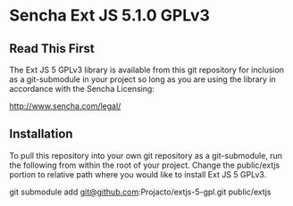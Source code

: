 # Sencha Ext JS 5.1.0 GPLv3

Read This First
---------------

The Ext JS 5 GPLv3 library is available from this git repository for inclusion as a 
git-submodule in your project so long as you are using the library in 
accordance with the Sencha Licensing:

http://www.sencha.com/legal/

Installation
------------

To pull this repository into your own git repository as a git-submodule,
run the following from within the root of your project. Change the public/extjs
portion to relative path where you would like to install Ext JS 5 GPLv3.

  git submodule add git@github.com:Projacto/extjs-5-gpl.git public/extjs
